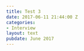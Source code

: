 ```yaml
---
title: Test 3
date: 2017-06-11 21:44:00 Z
categories:
- Interview
layout: text
pubdate: June 2017
---
```


